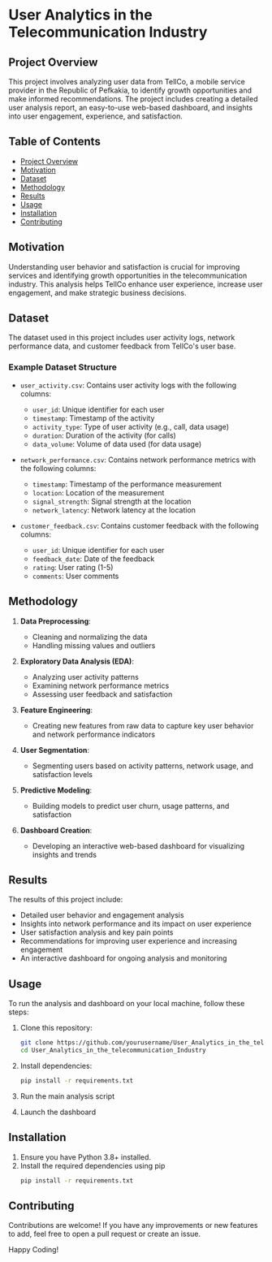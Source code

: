 # User Analytics in the Telecommunication Industry

## Project Overview

This project involves analyzing user data from TellCo, a mobile service provider in the Republic of Pefkakia, to identify growth opportunities and make informed recommendations. The project includes creating a detailed user analysis report, an easy-to-use web-based dashboard, and insights into user engagement, experience, and satisfaction.

## Table of Contents

- [Project Overview](#project-overview)
- [Motivation](#motivation)
- [Dataset](#dataset)
- [Methodology](#methodology)
- [Results](#results)
- [Usage](#usage)
- [Installation](#installation)
- [Contributing](#contributing)

## Motivation

Understanding user behavior and satisfaction is crucial for improving services and identifying growth opportunities in the telecommunication industry. This analysis helps TellCo enhance user experience, increase user engagement, and make strategic business decisions.

## Dataset

The dataset used in this project includes user activity logs, network performance data, and customer feedback from TellCo's user base.

### Example Dataset Structure

- `user_activity.csv`: Contains user activity logs with the following columns:
  - `user_id`: Unique identifier for each user
  - `timestamp`: Timestamp of the activity
  - `activity_type`: Type of user activity (e.g., call, data usage)
  - `duration`: Duration of the activity (for calls)
  - `data_volume`: Volume of data used (for data usage)

- `network_performance.csv`: Contains network performance metrics with the following columns:
  - `timestamp`: Timestamp of the performance measurement
  - `location`: Location of the measurement
  - `signal_strength`: Signal strength at the location
  - `network_latency`: Network latency at the location

- `customer_feedback.csv`: Contains customer feedback with the following columns:
  - `user_id`: Unique identifier for each user
  - `feedback_date`: Date of the feedback
  - `rating`: User rating (1-5)
  - `comments`: User comments

## Methodology

1. **Data Preprocessing**:
   - Cleaning and normalizing the data
   - Handling missing values and outliers

2. **Exploratory Data Analysis (EDA)**:
   - Analyzing user activity patterns
   - Examining network performance metrics
   - Assessing user feedback and satisfaction

3. **Feature Engineering**:
   - Creating new features from raw data to capture key user behavior and network performance indicators

4. **User Segmentation**:
   - Segmenting users based on activity patterns, network usage, and satisfaction levels

5. **Predictive Modeling**:
   - Building models to predict user churn, usage patterns, and satisfaction

6. **Dashboard Creation**:
   - Developing an interactive web-based dashboard for visualizing insights and trends

## Results

The results of this project include:
- Detailed user behavior and engagement analysis
- Insights into network performance and its impact on user experience
- User satisfaction analysis and key pain points
- Recommendations for improving user experience and increasing engagement
- An interactive dashboard for ongoing analysis and monitoring

## Usage

To run the analysis and dashboard on your local machine, follow these steps:

1. Clone this repository:
   ```bash
   git clone https://github.com/yourusername/User_Analytics_in_the_telecommunication_Industry.git
   cd User_Analytics_in_the_telecommunication_Industry
   ```
   
2. Install dependencies:
   ```bash
   pip install -r requirements.txt
   ```
   
3. Run the main analysis script

4. Launch the dashboard

## Installation

1. Ensure you have Python 3.8+ installed.
2. Install the required dependencies using pip
   ```bash
   pip install -r requirements.txt
   ```

## Contributing
Contributions are welcome! If you have any improvements or new features to add, feel free to open a pull request or create an issue.

Happy Coding!
